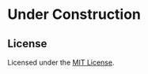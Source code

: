 # Under Construction

## License

Licensed under the [MIT License](https://opensource.org/licenses/MIT).